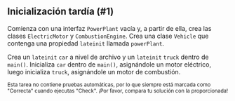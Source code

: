 ## Inicialización tardía (#1)

Comienza con una interfaz `PowerPlant` vacía y, a partir de ella, crea las clases
`ElectricMotor` y `CombustionEngine`. Crea una clase `Vehicle` que contenga una
propiedad `lateinit` llamada `powerPlant`.

Crea un `lateinit` `car` a nivel de archivo y un `lateinit` `truck` dentro de
`main()`. Inicializa `car` dentro de `main()`, asignándole un motor eléctrico, luego
inicializa `truck`, asignándole un motor de combustión.

<sub> Esta tarea no contiene pruebas automáticas,
por lo que siempre está marcada como "Correcta" cuando ejecutas "Check".
¡Por favor, compara tu solución con la proporcionada! </sub>